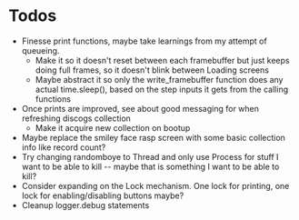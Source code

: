 # Todos

* Finesse print functions, maybe take learnings from my attempt of queueing.
    * Make it so it doesn't reset between each framebuffer but just keeps doing full frames, so it doesn't blink between Loading screens
    * Maybe abstract it so only the write_framebuffer function does any actual time.sleep(), based on the step inputs it gets from the calling functions
* Once prints are improved, see about good messaging for when refreshing discogs collection
    * Make it acquire new collection on bootup
* Maybe replace the smiley face rasp screen with some basic collection info like record count?
* Try changing randomboye to Thread and only use Process for stuff I want to be able to kill -- maybe that is something I want to be able to kill?
* Consider expanding on the Lock mechanism. One lock for printing, one lock for enabling/disabling buttons maybe?
* Cleanup logger.debug statements